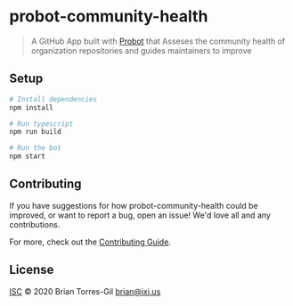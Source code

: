 # probot-community-health

> A GitHub App built with [Probot](https://github.com/probot/probot) that Asseses the community health of organization repositories and guides maintainers to improve

## Setup

```sh
# Install dependencies
npm install

# Run typescript
npm run build

# Run the bot
npm start
```

## Contributing

If you have suggestions for how probot-community-health could be improved, or want to report a bug, open an issue! We'd love all and any contributions.

For more, check out the [Contributing Guide](CONTRIBUTING.md).

## License

[ISC](LICENSE) © 2020 Brian Torres-Gil <brian@ixi.us>
